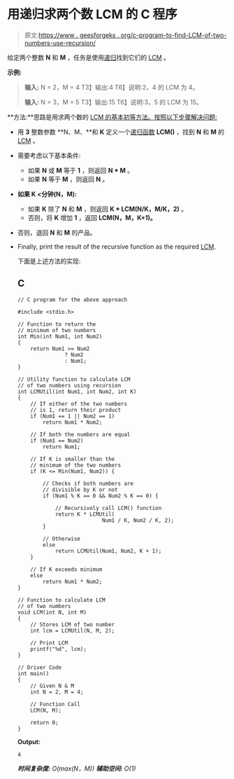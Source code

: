 # 用递归求两个数 LCM 的 C 程序

> 原文:[https://www . geesforgeks . org/c-program-to-find-LCM-of-two-numbers-use-recursion/](https://www.geeksforgeeks.org/c-program-to-find-lcm-of-two-numbers-using-recursion/)

给定两个整数 **N** 和 **M** ，任务是使用[递归](https://www.geeksforgeeks.org/recursion/)找到它们的 [LCM](https://www.geeksforgeeks.org/lcm-gq/) 。

**示例:**

> **输入:** N = 2，M = 4
> T3】输出:4
> T6】说明:2，4 的 LCM 为 4。
> 
> **输入:** N = 3，M = 5
> T3】输出:15
> T6】说明:3，5 的 LCM 为 15。

**方法:**思路是用求两个数的 [LCM 的基本初等方法。按照以下步骤解决问题:](https://www.geeksforgeeks.org/program-to-find-lcm-of-two-numbers/)

*   用 **3** 整数参数 **N、M、**和 **K** 定义一个[递归函数](https://www.geeksforgeeks.org/recursive-functions/) **LCM()** ，找到 **N** 和 **M** 的 [LCM](https://www.geeksforgeeks.org/lcm-and-hcf/) 。
*   需要考虑以下基本条件:
    *   如果 **N** 或 **M** 等于 **1** ，则返回 **N * M** 。
    *   如果 **N** 等于 **M** ，则返回 **N** 。
*   **如果 K <分钟(N，M):**
    *   如果 **K** 除了 **N** 和 **M** ，则返回 **K * LCM(N/K，M/K，2)** 。
    *   否则，将 **K** 增加 **1** ，返回 **LCM(N，M，K+1)。**
*   否则，退回 **N** 和 **M** 的产品。
*   Finally, print the result of the recursive function as the required [LCM](https://www.geeksforgeeks.org/lcm-gq/).

    下面是上述方法的实现:

    ## C

    ```
    // C program for the above approach

    #include <stdio.h>

    // Function to return the
    // minimum of two numbers
    int Min(int Num1, int Num2)
    {
        return Num1 >= Num2
                   ? Num2
                   : Num1;
    }

    // Utility function to calculate LCM
    // of two numbers using recursion
    int LCMUtil(int Num1, int Num2, int K)
    {
        // If either of the two numbers
        // is 1, return their product
        if (Num1 == 1 || Num2 == 1)
            return Num1 * Num2;

        // If both the numbers are equal
        if (Num1 == Num2)
            return Num1;

        // If K is smaller than the
        // minimum of the two numbers
        if (K <= Min(Num1, Num2)) {

            // Checks if both numbers are
            // divisible by K or not
            if (Num1 % K == 0 && Num2 % K == 0) {

                // Recursively call LCM() function
                return K * LCMUtil(
                               Num1 / K, Num2 / K, 2);
            }

            // Otherwise
            else
                return LCMUtil(Num1, Num2, K + 1);
        }

        // If K exceeds minimum
        else
            return Num1 * Num2;
    }

    // Function to calculate LCM
    // of two numbers
    void LCM(int N, int M)
    {
        // Stores LCM of two number
        int lcm = LCMUtil(N, M, 2);

        // Print LCM
        printf("%d", lcm);
    }

    // Driver Code
    int main()
    {
        // Given N & M
        int N = 2, M = 4;

        // Function Call
        LCM(N, M);

        return 0;
    }
    ```

    **Output:**

    ```
    4

    ```

    ***时间复杂度:** O(max(N，M))*
    ***辅助空间:** O(1)*